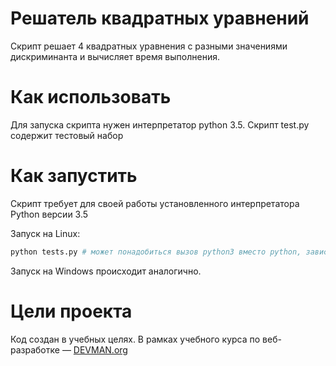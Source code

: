 # Решатель квадратных уравнений

Скрипт решает 4 квадратных уравнения с разными значениями дискриминанта
и вычисляет время выполнения.

# Как использовать

Для запуска скрипта нужен интерпретатор python 3.5.
Скрипт test.py содержит тестовый набор

# Как запустить

Скрипт требует для своей работы установленного интерпретатора Python версии 3.5

Запуск на Linux:

```bash
python tests.py # может понадобиться вызов python3 вместо python, зависит от настроек операционной системы
```

Запуск на Windows происходит аналогично.

# Цели проекта

Код создан в учебных целях. В рамках учебного курса по веб-разработке ― [DEVMAN.org](https://devman.org)
